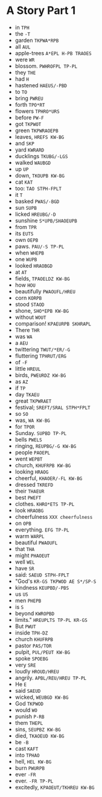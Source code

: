# A Story Part 1

* in `TPH`
* the `-T`
* garden `TKPWA*RPB`
* all `AUL`
* apple-trees `A*EPL H-PB TRAOES`
* were `WR`
* blossom. `PWHROFPL TP-PL`
* they `THE`
* had `H`
* hastened `HAEUS/-PBD`
* to `TO`
* bring `PWREU`
* forth `TPO*RT`
* flowers `TPHRO*URS`
* before `PW-F`
* got `TKPWOT`
* green `TKPWRAOEPB`
* leaves, `HREFS KW-BG`
* and `SKP`
* yard `KWRARD`
* ducklings `TKUBG/-LGS`
* walked `WAUBGD`
* up `UP`
* down, `TKOUPB KW-BG`
* cat `KAT`
* too: `TAO STPH-FPLT`
* it `T`
* basked `PWAS/-BGD`
* sun `SUPB`
* licked `HREUBG/-D`
* sunshine `S*UPB/SHAOEUPB`
* from `TPR`
* its `EUTS`
* own `OEPB`
* paws. `PAU/-S TP-PL`
* when `WHEPB`
* one `WUPB`
* looked `HRAOBGD`
* at `AT`
* fields, `TPAOELDZ KW-BG`
* how `HOU`
* beautifully `PWAOUFL/HREU`
* corn `KORPB`
* stood `STAOD`
* shone, `SHO*EPB KW-BG`
* without `WOUT`
* comparison! `KPAEURPB SKHRAPL`
* There `THR`
* was `WA`
* a `AEU`
* twittering `TWUT/*ER/-G`
* fluttering `TPHRUT/ERG`
* of `-F`
* little `HREUL`
* birds, `PWEURDZ KW-BG`
* as `AZ`
* if `TP`
* day `TKAEU`
* great `TKPWRAET`
* festival; `SREFT/SRAL STPH*FPLT`
* so `SO`
* was, `WA KW-BG`
* for `TPOR`
* Sunday. `SUPBD TP-PL`
* bells `PWELS`
* ringing, `REUPBG/-G KW-BG`
* people `PAOEPL`
* went `WEPBT`
* church, `KHUFRPB KW-BG`
* looking `HRAOG`
* cheerful, `KHAOER/-FL KW-BG`
* dressed `TKREFD`
* their `THAEUR`
* best `PWEFT`
* clothes. `KHRO*ETS TP-PL`
* look `HRAOBG`
* cheerfulness `XXX cheerfulness`
* on `OPB`
* everything. `EFG TP-PL`
* warm `WARPL`
* beautiful `PWAOUFL`
* that `THA`
* might `PHAOEUT`
* well `WEL`
* have `SR`
* said: `SAEUD STPH-FPLT`
* "God's `KR-GS TKPWOD AE S*/SP-S`
* kindness `KEUPBD/-PBS`
* us `US`
* men `PHEPB`
* is `S`
* beyond `KWROPBD`
* limits." `HREUPLTS TP-PL KR-GS`
* But `PWUT`
* inside `TPH-DZ`
* church `KHUFRPB`
* pastor `PAS/TOR`
* pulpit, `PUL/PEUT KW-BG`
* spoke `SPOEBG`
* very `SRE`
* loudly `HROUD/HREU`
* angrily. `APBL/REU/HREU TP-PL`
* He `E`
* said `SAEUD`
* wicked, `WEUBGD KW-BG`
* God `TKPWOD`
* would `WO`
* punish `P-RB`
* them `THEPL`
* sins, `SEUPBZ KW-BG`
* died, `TKAOEUD KW-BG`
* be `-B`
* cast `KAFT`
* into `TPHAO`
* hell, `HEL KW-BG`
* burn `PWURPB`
* ever `-FR`
* ever. `-FR TP-PL`
* excitedly, `KPAOEUT/TKHREU KW-BG`
